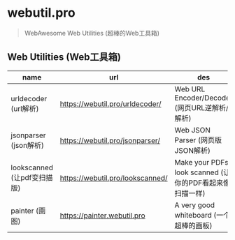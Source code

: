 # webutil.pro

> WebAwesome Web Utilities (超棒的Web工具箱)

## Web Utilities (Web工具箱)

| name                   | url                                | des                                          |
|------------------------|------------------------------------|----------------------------------------------|
| urldecoder (url解析)     | <https://webutil.pro/urldecoder/>  | Web URL Encoder/Decoder (网页URL逆解析/解析)        |
| jsonparser (json解析)    | <https://webutil.pro/jsonparser/>  | Web JSON Parser (网页版JSON解析)                  |
| lookscanned (让pdf变扫描版) | <https://webutil.pro/lookscanned/> | Make your PDFs look scanned (让你的PDF看起来像扫描一样) |
| painter (画图)           | <https://painter.webutil.pro>      | A very good whiteboard (一个超棒的画板)             |
